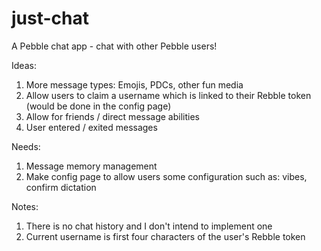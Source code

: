 # just-chat
A Pebble chat app - chat with other Pebble users!

Ideas:
1. More message types: Emojis, PDCs, other fun media
2. Allow users to claim a username which is linked to their Rebble token (would be done in the config page)
3. Allow for friends / direct message abilities
4. User entered / exited messages


Needs: 
1. Message memory management
2. Make config page to allow users some configuration such as: vibes, confirm dictation

Notes: 
1. There is no chat history and I don't intend to implement one
2. Current username is first four characters of the user's Rebble token
